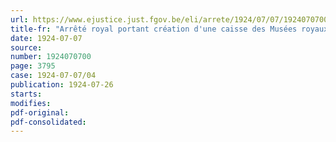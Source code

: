 ```yaml
---
url: https://www.ejustice.just.fgov.be/eli/arrete/1924/07/07/1924070700/justel
title-fr: "Arrêté royal portant création d'une caisse des Musées royaux du Cinquantenaire"
date: 1924-07-07
source:
number: 1924070700
page: 3795
case: 1924-07-07/04
publication: 1924-07-26
starts:
modifies:
pdf-original:
pdf-consolidated:
---
```


